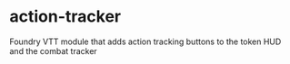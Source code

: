 # action-tracker
Foundry VTT module that adds action tracking buttons to the token HUD and the combat tracker
